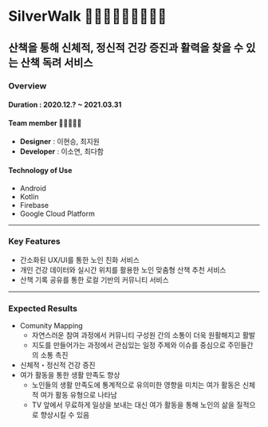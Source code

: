 # SilverWalk 👵🏻🧓🏻🏃🏻‍♀️🏃🏻

## 산책을 통해 신체적, 정신적 건강 증진과 활력을 찾을 수 있는 산책 독려 서비스

### Overview

#### Duration : 2020.12.? ~ 2021.03.31

#### Team member 💁🏻‍♀️💁🏻
* **Designer** : 이현승, 최지원
* **Developer** : 이소연, 최다함

#### Technology of Use

* Android
* Kotlin
* Firebase
* Google Cloud Platform

---

### Key Features

* 간소화된 UX/UI를 통한 노인 친화 서비스
* 개인 건강 데이터와 실시간 위치를 활용한 노인 맞춤형 산책 추천 서비스
* 산책 기록 공유를 통한 로컬 기반의 커뮤니티 서비스

---

### Expected Results

* Comunity Mapping
    * 자연스러운 참여 과정에서 커뮤니티 구성원 간의 소통이 더욱 원활해지고 활발
    * 지도를 만들어가는 과정에서 관심있는 일정 주제와 이슈를 중심으로 주민들간의 소통 촉진
* 신체적・정신적 건강 증진
* 여가 활동을 통한 생활 만족도 향상
    * 노인들의 생활 만족도에 통계적으로 유의미한 영향을 미치는 여가 활동은 신체적 여가 활동 유형으로 나타남
    * TV 앞에서 무료하게 일상을 보내는 대신 여가 활동을 통해 노인의 삶을 질적으로 향상시킬 수 있음
